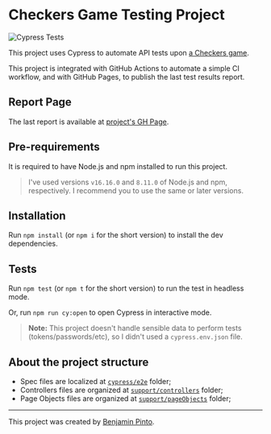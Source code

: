 # Checkers Game Testing Project

![Cypress Tests](https://github.com/benjaminpinto/checkers/actions/workflows/cypress.yml/badge.svg)

This project uses Cypress to automate API tests upon [a Checkers game](https://www.gamesforthebrain.com/game/checkers/https://deckofcardsapi.com).

This project is integrated with GitHub Actions to automate a simple CI workflow, and with GitHub Pages, to publish the last test results report.

## Report Page

The last report is available at [project's GH Page](https://benjaminpinto.github.io/checkers).

## Pre-requirements

It is required to have Node.js and npm installed to run this project.

> I've used versions `v16.16.0` and `8.11.0` of Node.js and npm, respectively. I recommend you to use the same or later versions.

## Installation

Run `npm install` (or `npm i` for the short version) to install the dev dependencies.

## Tests

Run `npm test` (or `npm t` for the short version) to run the test in headless mode.

Or, run `npm run cy:open` to open Cypress in interactive mode.

> **Note:** This project doesn't handle sensible data to perform tests (tokens/passwords/etc), so I didn't used a `cypress.env.json` file.

## About the project structure

- Spec files are localized at [`cypress/e2e`](/cypress/e2e/) folder;
- Controllers files are organized at [`support/controllers`](cypress/support/controllers) folder;
- Page Objects files are organized at [`support/pageObjects`](cypress/support/pageObjects/) folder;

---

This project was created by [Benjamin Pinto](https://www.linkedin.com/in/benjamin-pinto/).
